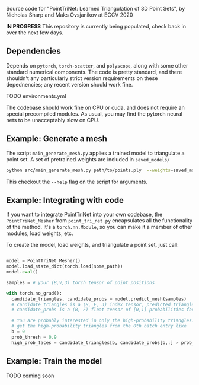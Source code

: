 Source code for "PointTriNet: Learned Triangulation of 3D Point Sets", by Nicholas Sharp and Maks Ovsjanikov at ECCV 2020

**IN PROGRESS** This repository is currently being populated, check back in over the next few days.


## Dependencies

Depends on `pytorch`, `torch-scatter`, and `polyscope`, along with some other standard numerical components. The code is pretty standard, and there shouldn't any particularly strict version requirements on these depednencies; any recent version should work fine. 

TODO environments.yml

The codebase should work fine on CPU or cuda, and does not require an special precompiled modules. As usual, you may find the pytorch neural nets to be unacceptably slow on CPU.

## Example: Generate a mesh


The script `main_generate_mesh.py` applies a trained model to triangulate a point set. A set of pretrained weights are included in `saved_models/`

```sh
python src/main_generate_mesh.py path/to/points.ply  --weights=saved_model/
```

This checkout the `--help` flag on the script for arguments.


## Example: Integrating with code

If you want to integrate PointTriNet into your own codebase, the `PointTriNet_Mesher` from `point_tri_net.py` encapsulates all the functionality of the method. It's a `torch.nn.Module`, so you can make it a member of other modules, load weights, etc.

To create the model, load weights, and triangulate a point set, just call:

```python

model = PointTriNet_Mesher()
model.load_state_dict(torch.load(some_path))
model.eval()

samples = # your (B,V,3) torch tensor of point positions

with torch.no_grad():
  candidate_triangles, candidate_probs = model.predict_mesh(samples)
  # candidate_triangles is a (B, F, 3) index tensor, predicted triangles
  # candidate_probs is a (B, F) float tensor of [0,1] probabilities for each triangle

  # You are probably interested in only the high-probability triangles. For example,
  # get the high-probability triangles from the 0th batch entry like
  b = 0
  prob_thresh = 0.9
  high_prob_faces = candidate_triangles[b, candidate_probs[b,:] > prob_thresh, :]


```

## Example: Train the model

TODO coming soon

